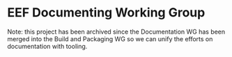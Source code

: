 # EEF Documenting Working Group

Note: this project has been archived since the Documentation WG has been merged into
the Build and Packaging WG so we can unify the efforts on documentation with tooling.
